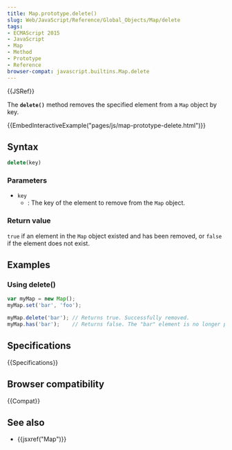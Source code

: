 ```yaml
---
title: Map.prototype.delete()
slug: Web/JavaScript/Reference/Global_Objects/Map/delete
tags:
- ECMAScript 2015
- JavaScript
- Map
- Method
- Prototype
- Reference
browser-compat: javascript.builtins.Map.delete
---
```

{{JSRef}}

The **`delete()`** method removes the specified element from a `Map` object by
key.

{{EmbedInteractiveExample("pages/js/map-prototype-delete.html")}}

## Syntax

```js
delete(key)
```

### Parameters

- `key`
  - : The key of the element to remove from the `Map` object.

### Return value

`true` if an element in the `Map` object existed and has been removed, or
`false` if the element does not exist.

## Examples

### Using delete()

```js
var myMap = new Map();
myMap.set('bar', 'foo');

myMap.delete('bar'); // Returns true. Successfully removed.
myMap.has('bar');    // Returns false. The "bar" element is no longer present.
```

## Specifications

{{Specifications}}

## Browser compatibility

{{Compat}}

## See also

- {{jsxref("Map")}}
